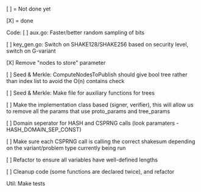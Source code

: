[ ] = Not done yet

[X] = done

Code:
[ ] aux.go: Faster/better random sampling of bits

[ ] key_gen.go: Switch on SHAKE128/SHAKE256 based on security level, switch on G-variant


[X] Remove "nodes to store" parameter


[ ] Seed & Merkle: ComputeNodesToPublish should give bool tree rather than index list to avoid the O(n) contains check

[ ] Seed & Merkle: Make file for auxiliary functions for trees

[ ] Make the implementation class based (signer, verifier), this will allow us to remove all the params that use proto_params and tree_params

[ ] Domain seperator for HASH and CSPRNG calls (look paramaters - HASH_DOMAIN_SEP_CONST)

[ ] Make sure each CSPRNG call is calling the correct shakesum depending on the variant/problem type currently being run

[ ] Refactor to ensure all variables have well-defined lengths

[ ] Cleanup code (some functions are declared twice), and refactor 


Util:
Make tests